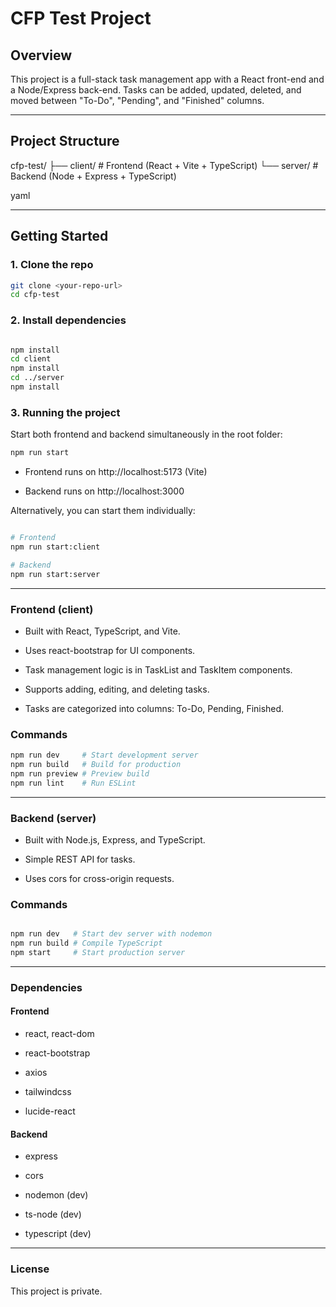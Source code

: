 # CFP Test Project

## Overview
This project is a full-stack task management app with a React front-end and a Node/Express back-end. Tasks can be added, updated, deleted, and moved between "To-Do", "Pending", and "Finished" columns.

---

## Project Structure

cfp-test/
├── client/ # Frontend (React + Vite + TypeScript)
└── server/ # Backend (Node + Express + TypeScript)

yaml


---

## Getting Started

### 1. Clone the repo
```bash
git clone <your-repo-url>
cd cfp-test
```
### 2. Install dependencies
```bash

npm install
cd client
npm install
cd ../server
npm install
```
### 3. Running the project
Start both frontend and backend simultaneously in the root folder:

```bash
npm run start
```
* Frontend runs on http://localhost:5173 (Vite)

* Backend runs on http://localhost:3000

Alternatively, you can start them individually:

```bash

# Frontend
npm run start:client

# Backend
npm run start:server
```
___
### Frontend (client)
* Built with React, TypeScript, and Vite.

* Uses react-bootstrap for UI components.

* Task management logic is in TaskList and TaskItem components.

* Supports adding, editing, and deleting tasks.

* Tasks are categorized into columns: To-Do, Pending, Finished.

### Commands
```bash
npm run dev     # Start development server
npm run build   # Build for production
npm run preview # Preview build
npm run lint    # Run ESLint
```
___
### Backend (server)
* Built with Node.js, Express, and TypeScript.

* Simple REST API for tasks.

* Uses cors for cross-origin requests.

### Commands
```bash

npm run dev   # Start dev server with nodemon
npm run build # Compile TypeScript
npm start     # Start production server
```
___
### Dependencies
#### Frontend

* react, react-dom

* react-bootstrap

* axios

* tailwindcss

* lucide-react

#### Backend

* express

* cors

* nodemon (dev)

* ts-node (dev)

* typescript (dev)
---
### License
This project is private.

